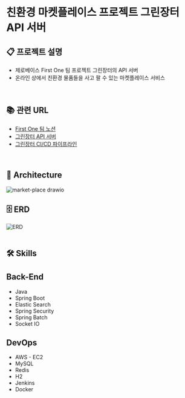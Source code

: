 # 친환경 마켓플레이스 프로젝트 그린장터 API 서버

## 📋 프로젝트 설명

- 제로베이스 First One 팀 프로젝트 그린장터의 API 서버
- 온라인 상에서 친환경 물품들을 사고 팔 수 있는 마켓플레이스 서비스
<br>

## 📚 관련 URL

- [First One 팀 노션](https://elite-aletopelta-3ca.notion.site/1-FirstOne-d25c8b51a07643d98b349e7a64e70280?pvs=4)
- [그린장터 API 서버](https://green-jangteo.duckdns.org:8443/swagger-ui/index.html)
- [그린장터 CI/CD 파이프라인](http://my-jenkins.duckdns.org:8080/job/green-jangteo/)
<br>

## 🗼 Architecture
![market-place drawio](https://github.com/zerobase-first-one/green-jangteo-backend/assets/128391669/367eca34-4434-42d0-af1a-2645ea204198)
<br>

## 🗄️ ERD
![ERD](https://github.com/zerobase-first-one/green-jangteo-backend/assets/128391669/e1b4a49e-52da-4d88-b0b1-00b3e6aed9ac)
<br><br>

## 🛠️ Skills

## Back-End

- Java
- Spring Boot
- Elastic Search
- Spring Security
- Spring Batch
- Socket IO

## DevOps

- AWS - EC2
- MySQL
- Redis
- H2
- Jenkins
- Docker
